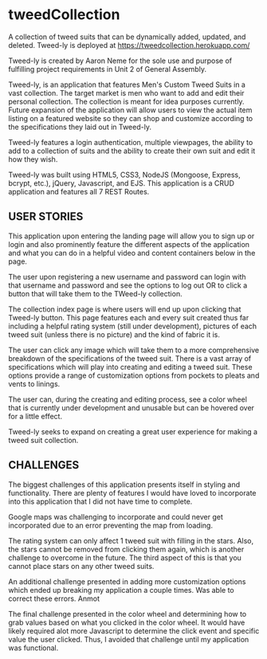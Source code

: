 # tweedCollection
A collection of tweed suits that can be dynamically added, updated, and deleted. Tweed-ly is deployed at https://tweedcollection.herokuapp.com/

Tweed-ly is created by Aaron Neme for the sole use and purpose of fulfilling project requirements in Unit 2 of General Assembly. 

Tweed-ly, is an application that features Men's Custom Tweed Suits in a vast collection. The target market is men who want to add and edit their personal collection. The collection is meant for idea purposes currently. Future expansion of the application will allow users to view the actual item listing on a featured website so they can shop and customize according to the specifications they laid out in Tweed-ly.

Tweed-ly features a login authentication, multiple viewpages, the ability  to add to a collection of suits and the ability to create their own suit and edit it how they wish.

Tweed-ly was built using HTML5, CSS3, NodeJS (Mongoose, Express, bcrypt, etc.), jQuery, Javascript, and EJS. This application is a CRUD application and features all 7 REST Routes.

USER STORIES
------------
This application upon entering the landing page will allow you to sign up or login and also prominently feature the different aspects of the application and what you can do in a helpful video and content containers below in the page.

The user upon registering a new username and password can login with that username and password and see the options to log out OR to click a button that will take them to the TWeed-ly collection.

The collection index page is where users will end up upon clicking that Tweed-ly button. This page features each and every suit created thus far including a helpful rating system (still under development), pictures of each tweed suit (unless there is no picture) and the kind of fabric it is. 

The user can click any image which will take them to a more comprehensive breakdown of the specifications of the tweed suit. There is a vast array of specifications which will play into creating and editing a tweed suit. These options provide a range of customization options from pockets to pleats and vents to linings. 

The user can, during the creating and editing process, see a color wheel that is currently under development and unusable but can be hovered over for a little effect.

Tweed-ly seeks to expand on creating a great user experience for making a tweed suit collection. 

CHALLENGES
----------
The biggest challenges of this application presents itself in styling and functionality. There are plenty of features I would have loved to incorporate into this application that I did not have time to complete.

Google maps was challenging to incorporate and could never get incorporated due to an error preventing the map from loading.

The rating system can only affect 1 tweed suit with filling in the stars. Also, the stars cannot be removed from clicking them again, which is another challenge to overcome in the future. The third aspect of this is that you cannot place stars on any other tweed suits.

An additional challenge presented in adding more customization options which ended up breaking my application a couple times. Was able to correct these errors. Anmot

The final challenge presented in the color wheel and determining how to grab values based on what you clicked in the color wheel. It would have likely required alot more Javascript to determine the click event and specific value the user clicked. Thus, I avoided that challenge until my application was functional.
